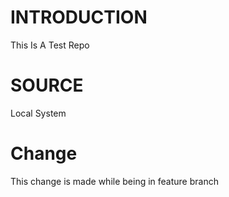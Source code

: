 # INTRODUCTION
This Is A Test Repo 
# SOURCE
Local System
# Change
This change is made while being in feature branch